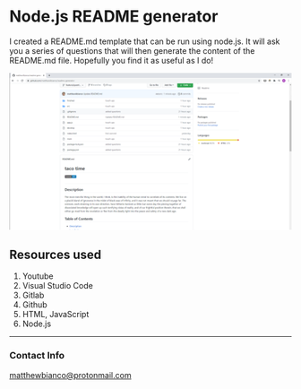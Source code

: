 
# Node.js README generator

I created a README.md template that can be run using node.js. It will ask you a series of questions that will then generate the content of the README.md file. Hopefully you find it as useful as I do! 

<img src="img/app.png">


## Resources used

1. Youtube
2. Visual Studio Code
4. Gitlab
5. Github
6. HTML, JavaScript
7. Node.js
---

### Contact Info

matthewbianco@protonmail.com
